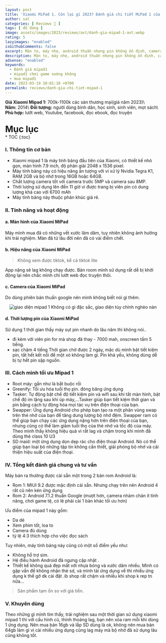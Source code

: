 ```yaml
---
layout: post
title: 'Xiaomi MiPad 1. Còn lại gì 2023? Đánh giá chi tiết MiPad 1 của Xiaomi!!'
author: sal
categories: [ Reviews 📝 ]
tags: [ đồ dùng ]
image: assets/images/2023/reviews/avt/danh-gia-mipad-1-avt.webp
rating: 5
lazyimages: "enabled"
isGithubComments: false
excerpt: Màn to, máy nhẹ, android thuần nhưng pin không ổn định, camera không đặc sắc cùng với đó là hiệu năng kém
description: Màn to, máy nhẹ, android thuần nhưng pin không ổn định, camera không đặc sắc cùng với đó là hiệu năng kém
adsense: "enabled"
keywords:
  - Đánh giá mipad1
  - mipad1 chơi game sướng không
  - mua mipad1
date: 2023-03-19 10:01:10 +0700
permalink: reviews/danh-gia-chi-tiet-mipad-1
---
```


**Giá Xiaomi Mipad 1:** 700k-1100k các sàn thương mại(giá năm 2023)\\
**Năm:** 2014\\
**Đối tượng:** người dùng bình dân, học sinh, sinh viên, mọt sách\\
**Phù hợp:** lướt web, Youtube, facebook, đọc ebook, đọc truyện

<p style="margin-bottom: 0px; font-weight: 700;font-size: 1.75rem;">Mục lục</p>
* TOC
{:toc}

### I. Thông tin cơ bản
* Xiaomi mipad 1 là máy tính bảng đầu tiên của Xiaomi, có thiết kế nhỏ gọn, màn hình 7.9 inch, độ phân giải 2048 x 1536 pixel.
* Máy tính bảng này có hiệu năng ấn tượng với vi xử lý Nvidia Tegra K1, RAM 2GB và bộ nhớ trong 16GB hoặc 64GB.
* Chất lượng camera tốt với camera trước 5MP và camera sau 8MP.
* Thời lượng sử dụng lên đến 11 giờ vì được trang bị viên pin có dung lượng khá cao với 6700 mAh
* Máy tính bảng này thuộc phân khúc giá rẻ.

### II. Tính năng và hoạt động
#### a. Màn hình của Xiaomi MiPad
Máy mình mua đã có những vết xước lăm dăm, tuy nhiên không ảnh hưởng khi trải nghiệm. Màn đã từ lâu đời nên đã có vài điểm chết.
#### b. Hiệu năng của Xiaomi MiPad
> Không xem được tiktok, kể cả tiktok lite

App nặng sẽ lag không chạy được. Bản room mình sử dụng rất dễ bị khởi động lại nên chắc mình chỉ lướt web đọc truyện thôi.
#### c. Camera của Xiaomi MiPad
Do dùng phiên bản thuần google nên mình không biết nói gì thêm.
<p style="text-align:center; ">
<picture>
  <source data-srcset="../../assets/images/2023/reviews/danh-gia-mipad1.webp" />
  <img class="responsive" data-lowsrc="../../assets/images/2023/reviews/danh-gia-mipad1.webp" alt="giao diện mipad 1" data-sizes="auto" loading="lazy"/>
  Không có gì đặc sắc, giao diện tùy chỉnh nghèo nàn
</picture>
</p>

#### d. Thời lượng pin của Xiaomi MiPad
Sử dụng 1 thời gian thấy máy sụt pin nhanh do lâu năm thì không nói..
- đi kèm với viên pin for mà shop đã thay - 7000 mah, onscreen tầm 5 tiếng.
- sạc chậm 4 tiếng
Thời gian chờ được 2 ngày, mặc dù mình bật tiết kiệm pin, tắt hết kết nối để một xó không làm gì. Pin khá yếu, không dùng dễ bị tự hết pin sập nguồn.

### III. Cách mình tối ưu Mipad 1
* Root máy: gần như là bắt buộc rồi
* Greenify: Tối ưu hóa tuổi thọ pin. đóng băng ứng dụng
* Tasker: Tự động bật chế độ tiết kiệm pin và wifi sau khi tắt màn hình, bật chế độ im lặng sau khi úp máy,...Tasker giúp bạn tiết kiệm thời gian và pin bằng cách tự động hóa mọi tác vụ trên điện thoại của bạn.
* Swapper: Ứng dụng Android cho phép bạn tạo ra một phân vùng swap trên thẻ nhớ của bạn để tăng dung lượng bộ nhớ đệm. Swapper ram có thể giúp bạn chạy các ứng dụng nặng hơn trên điện thoại của bạn, nhưng cũng có thể làm giảm tuổi thọ của thẻ nhớ và tốc độ của máy. Theo mình thấy không hiệu quả vì rất lag và chậm trong khi mình đã dùng thẻ class 10 U3
* SD maid: một ứng dụng dọn dẹp rác cho điện thoại Android. Nó có thể giúp bạn loại bỏ những tập tin không cần thiết, giải phóng bộ nhớ và cải thiện hiệu suất của điện thoại.

### IV. Tổng kết đánh giá chung và tư vấn

Máy bán ra thường được cài sẵn một trong 2 bản rom Android là:
* Rom 1: MIUI 9.2 được mặc định cài sẵn. Nhưng chạy trên nên Android 4 rất cũ nên kén ứng dụng
* Rom 2: Android 7.1.2 thuần Google (mượt hơn, camera nhàm chán ít tính năng, chơi game tệ, có lẽ phải cài 1 bản khác tối ưu hơn)

Ưu điểm của mipad 1 này gồm:
* Da dẻ
* Xem phim tốt, loa to
* Camera đủ dùng
* tỷ lệ 4:3 thích hợp cho việc đọc sách

Tuy nhiên, máy tính bảng này cũng có một số điểm yếu như:
*   Không hỗ trợ sim.
*   Hệ điều hành Android đã ngưng cập nhật .
*   Thiết kế không quá đẹp mắt với nhựa bóng và xước dăm nhiều.
Mình có gặp vấn đề không nhận thẻ sd, và mình tải ứng dụng về  thì nhiều ứng dụng k thể gỡ dk cài đặt .ib shop rất chậm và nhiều khi shop k rep tn nữa...

> Sản phẩm tạm ổn so với giá tiền.

### V. Khuyên dùng

Theo những gì mình tìm thấy, trải nghiệm sau một thời gian sử dụng xiaomi mipad 1 thì với cấu hình cũ, thỉnh thoảng lag, bạn nên xóa ram mỗi khi dùng 1 ứng dụng. Nên mua bản 16gb và lắp SD dùng là ok, không nên mua bản 64gb làm gì vì cài nhiều ứng dụng cũng lag máy mà bộ nhớ đã sử dụng lâu cũng không tốt.
